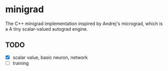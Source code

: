 # minigrad
The C++ minigrad implementation inspired by Andrej's micrograd, which is a A tiny scalar-valued autograd engine.

## TODO
- [x] scalar value, basic neuron, network
- [ ] training 
